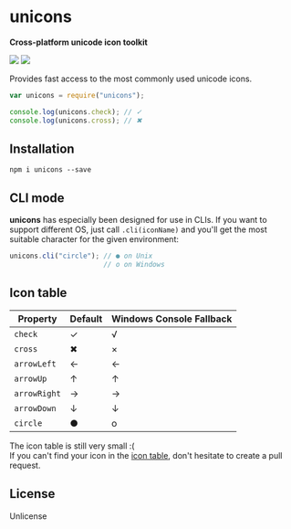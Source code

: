 # unicons

**Cross-platform unicode icon toolkit**

![](https://img.shields.io/npm/v/unicons.svg)
![](https://img.shields.io/npm/dm/unicons.svg)

Provides fast access to the most commonly used unicode icons.

```javascript
var unicons = require("unicons");

console.log(unicons.check); // ✓
console.log(unicons.cross); // ✖
```

## Installation

```
npm i unicons --save
```

## CLI mode

**unicons** has especially been designed for use in CLIs. If you want to support different OS, just call `.cli(iconName)` and you'll get the most suitable character for the given environment:

```javascript
unicons.cli("circle"); // ● on Unix
                       // o on Windows
```

## Icon table

Property | Default | Windows Console Fallback
---------|---------|-------------------------
`check` | ✓ | √
`cross` | ✖ | ×
`arrowLeft` | ← | ←
`arrowUp` | ↑ | ↑
`arrowRight` | → | →
`arrowDown` | ↓ | ↓
`circle` | ● | o

The icon table is still very small :(<br>
If you can't find your icon in the [icon table](https://github.com/peerigon/unicons#icon-table), don't hesitate to create a pull request.

## License

Unlicense
